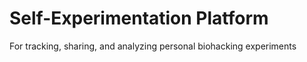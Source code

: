 #  Self-Experimentation Platform 
For tracking, sharing, and analyzing personal biohacking experiments
